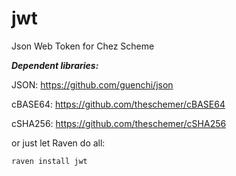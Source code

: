 # jwt
Json Web Token for Chez Scheme


***Dependent libraries:***

JSON: https://github.com/guenchi/json

cBASE64: https://github.com/theschemer/cBASE64

cSHA256: https://github.com/theschemer/cSHA256

or just let Raven do all:

`raven install jwt`
